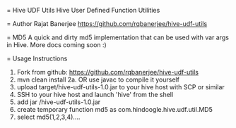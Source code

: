 = Hive UDF Utils
Hive User Defined Function Utilities

= Author
Rajat Banerjee
https://github.com/rqbanerjee/hive-udf-utils

= MD5
A quick and dirty md5 implementation that can be used with var args in Hive. More docs coming soon :)

= Usage Instructions
1. Fork from github: https://github.com/rqbanerjee/hive-udf-utils
2. mvn clean install
2a. OR use javac to compile it yourself
3. upload target/hive-udf-utils-1.0.jar to your hive host with SCP or similar
4. SSH to your hive host and launch 'hive' from the shell
5. add jar <path on remote host>/hive-udf-utils-1.0.jar
6. create temporary function md5 as com.hindoogle.hive.udf.util.MD5
6. select md5(1,2,3,4)....
